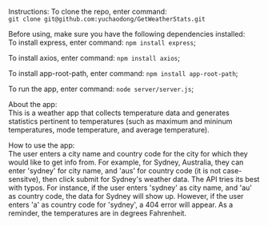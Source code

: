 Instructions:
To clone the repo, enter command: <br />
`git clone git@github.com:yuchaodong/GetWeatherStats.git`

Before using, make sure you have the following dependencies installed: <br />
To install express, enter command: `npm install express`; <br />

To install axios, enter command: `npm install axios`; <br />

To install app-root-path, enter command: `npm install app-root-path`; <br />

To run the app, enter command: `node server/server.js`; <br />


About the app: <br />
This is a weather app that collects temperature data and generates statistics pertinent to temperatures (such as maximum and mininum temperatures, mode temperature, and average temperature).

How to use the app: <br />
The user enters a city name and country code for the city for which they would like to get info from. For example, for Sydney, Australia, they can enter 'sydney' for city name, and 'aus' for country code (it is not case-sensitve), then click submit for Sydney's weather data. The API tries its best with typos. For instance, if the user enters 'sydney' as city name, and 'au' as country code, the data for Sydney will show up. However, if the user enters 'a' as country code for 'sydney', a 404 error will appear. As a reminder, the temperatures are in degrees Fahrenheit.
